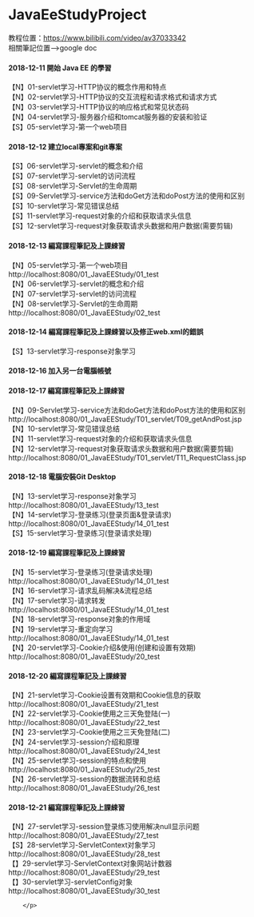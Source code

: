 # JavaEeStudyProject
教程位置：https://www.bilibili.com/video/av37033342
<br>
相關筆記位置-->google doc

<h4>2018-12-11	開始 Java EE 的學習</h4>
		<p>
			【N】01-servlet学习-HTTP协议的概念作用和特点<br>
			【N】02-servlet学习-HTTP协议的交互流程和请求格式和请求方式<br>
			【N】03-servlet学习-HTTP协议的响应格式和常见状态码<br>
			【N】04-servlet学习-服务器介绍和tomcat服务器的安装和验证<br>
			【S】05-servlet学习-第一个web项目<br>
		</p>
<h4>2018-12-12	建立local專案和git專案</h4>
		<p>
			【S】06-servlet学习-servlet的概念和介绍<br>
			【S】07-servlet学习-servlet的访问流程<br>
			【S】08-servlet学习-Servlet的生命周期<br>
			【S】09-Servlet学习-service方法和doGet方法和doPost方法的使用和区别<br>
			【S】10-servlet学习-常见错误总结<br>
			【S】11-servlet学习-request对象的介绍和获取请求头信息<br>
			【S】12-servlet学习-request对象获取请求头数据和用户数据(需要剪辑)<br>
		</p>
<h4>2018-12-13	編寫課程筆記及上課綀習</h4>
		<p>
			【N】05-servlet学习-第一个web项目<br>
				http://localhost:8080/01_JavaEEStudy/01_test<br>
			【N】06-servlet学习-servlet的概念和介绍<br>
			【N】07-servlet学习-servlet的访问流程<br>
			【N】08-servlet学习-Servlet的生命周期<br>
				http://localhost:8080/01_JavaEEStudy/02_test<br>
			</p>
<h4>2018-12-14	編寫課程筆記及上課綀習以及修正web.xml的錯誤</h4>
		<p>
			【S】13-servlet学习-response对象学习<br>
		</p>
<h4>2018-12-16	加入另一台電腦帳號</h4>
<h4>2018-12-17	編寫課程筆記及上課綀習</h4>
		<p>
			【N】09-Servlet学习-service方法和doGet方法和doPost方法的使用和区别<br>
			http://localhost:8080/01_JavaEEStudy/T01_servlet/T09_getAndPost.jsp<br>
			【N】10-servlet学习-常见错误总结<br>
			【N】11-servlet学习-request对象的介绍和获取请求头信息<br>
			【N】12-servlet学习-request对象获取请求头数据和用户数据(需要剪辑)<br>
			http://localhost:8080/01_JavaEEStudy/T01_servlet/T11_RequestClass.jsp<br>
		</p>
<h4>2018-12-18	電腦安裝Git Desktop</h4>
        <p>
			【N】13-servlet学习-response对象学习<br>
				http://localhost:8080/01_JavaEEStudy/13_test<br>
			【N】14-servlet学习-登录练习(登录页面&登录请求)<br>
				http://localhost:8080/01_JavaEEStudy/14_01_test<br>
			【S】15-servlet学习-登录练习(登录请求处理)
		</p>
<h4>2018-12-19	編寫課程筆記及上課綀習</h4>
        <p>
			【N】15-servlet学习-登录练习(登录请求处理)<br>
				http://localhost:8080/01_JavaEEStudy/14_01_test<br>
			【N】16-servlet学习-请求乱码解决&流程总结<br>
			【N】17-servlet学习-请求转发<br>
				http://localhost:8080/01_JavaEEStudy/14_01_test<br>
			【N】18-servlet学习-response对象的作用域<br>
			【N】19-servlet学习-重定向学习<br>
				http://localhost:8080/01_JavaEEStudy/14_01_test<br>
			【N】20-servlet学习-Cookie介绍&使用(创建和设置有效期)<br>
				http://localhost:8080/01_JavaEEStudy/20_test<br>
		</p>
<h4>2018-12-20	編寫課程筆記及上課綀習</h4>
        <p>
			【N】21-servlet学习-Cookie设置有效期和Cookie信息的获取<br>
				http://localhost:8080/01_JavaEEStudy/21_test<br>
			【N】22-servlet学习-Cookie使用之三天免登陆(一)<br>
				http://localhost:8080/01_JavaEEStudy/22_test<br>
			【N】23-servlet学习-Cookie使用之三天免登陆(二)<br>
			【N】24-servlet学习-session介绍和原理<br>
				http://localhost:8080/01_JavaEEStudy/24_test<br>
			【N】25-servlet学习-session的特点和使用<br>
				http://localhost:8080/01_JavaEEStudy/25_test<br>
			【N】26-servlet学习-session的数据流转和总结<br>
				http://localhost:8080/01_JavaEEStudy/26_test<br>
		</p>
<h4>2018-12-21	編寫課程筆記及上課綀習</h4>
        <p>
			【N】27-servlet学习-session登录练习使用解决null显示问题<br>
				http://localhost:8080/01_JavaEEStudy/27_test<br>
			【S】28-servlet学习-ServletContext对象学习<br>
				http://localhost:8080/01_JavaEEStudy/28_test<br>
			【】29-servlet学习-ServletContext对象网站计数器<br>
				http://localhost:8080/01_JavaEEStudy/29_test<br>
			【】30-servlet学习-servletConfig对象<br>
				http://localhost:8080/01_JavaEEStudy/30_test<br>
				
		</p>
		
		
		
